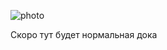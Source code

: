  ![photo](https://external-preview.redd.it/NWvL1r55pUVvlKZo64DDIbb8tohGHK693uqEpipIrpI.jpg?auto=webp&s=2c6224c69af21fd9f1c09d049c25fb75b9adff83)

Скоро тут будет нормальная дока